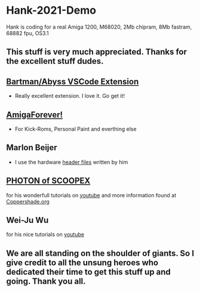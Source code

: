 # Hank-2021-Demo

Hank is coding for a real Amiga 1200, M68020, 2Mb chipram, 8Mb fastram, 68882 fpu, OS3.1

## This stuff is very much appreciated. Thanks for the excellent stuff dudes.

## [Bartman/Abyss VSCode Extension](https://github.com/BartmanAbyss/vscode-amiga-debug)
- Really excellent extension. I love it. Go get it!

## [AmigaForever!](https://www.amigaforever.com)
- For Kick-Roms, Personal Paint and everthing else

## Marlon Beijer
- I use the hardware [header files](https://github.com/AmigaPorts/Amiga-Scoopex-C) written by him 

## [PHOTON of SCOOPEX](http://www.scoopex1988.org/photon.html)
for his wonderfull tutorials on [youtube](https://www.youtube.com/channel/UC1lfCoAuwbQ22H-KoImEygg)
and more information found at [Coppershade.org](http://coppershade.org)

## Wei-Ju Wu 
for his nice tutorials on [youtube](https://www.youtube.com/channel/UC1lfCoAuwbQ22H-KoImEygg)

## We are all standing on the shoulder of giants. So I give credit to all the unsung heroes who dedicated their time to get this stuff up and going. Thank you all. 